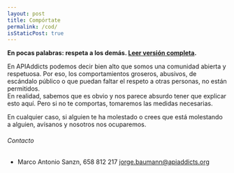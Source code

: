 ```yaml
---
layout: post
title: Compórtate
permalink: /cod/
isStaticPost: true
---
```


__En pocas palabras: respeta a los demás. [Leer versión completa](http://meta.wikimedia.org/wiki/Don%27t_be_a_dick).__

En APIAddicts podemos decir bien alto que somos una comunidad abierta y respetuosa. Por eso, los comportamientos groseros,
abusivos, de escándalo público o que puedan faltar el respeto a otras personas, no están permitidos.  
En realidad, sabemos que es obvio y nos parece absurdo tener que explicar esto aquí. Pero si no te comportas, 
tomaremos las medidas necesarias.  

En cualquier caso, si alguien te ha molestado o crees que está molestando a alguien, avísanos y nosotros nos ocuparemos.  

###### Contacto
- Marco Antonio Sanzn, 658 812 217 [jorge.baumann@apiaddicts.org](mailto:jorge.baumann@apiaddicts.org)

<img class="img-responsive feature-image" src="{{ site.baseurl }}/img/posts/cod.jpg" style="display:none">
